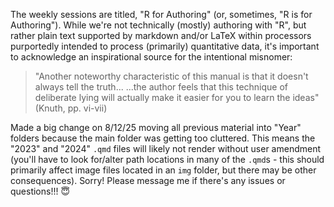 The weekly sessions are titled, "R for Authoring" (or, sometimes, "R is for Authoring"). While we're not technically (mostly) authoring with "R", but rather plain text supported by markdown and/or LaTeX within processors purportedly intended to process (primarily) quantitative data, it's important to acknowledge an inspirational source for the intentional misnomer: 

> "Another noteworthy characteristic of this manual is that it doesn't always tell the truth... ...the author feels that this technique of deliberate lying will actually make it easier for you to learn the ideas" (Knuth, pp. vi-vii)

Made a big change on 8/12/25 moving all previous material into "Year" folders because the main folder was getting too cluttered. This means the "2023" and "2024" `.qmd` files will likely not render without user amendment (you'll have to look for/alter path locations in many of the `.qmd`s - this should primarily affect image files located in an `img` folder, but there may be other consequences). Sorry! Please message me if there's any issues or questions!!! 😇 

